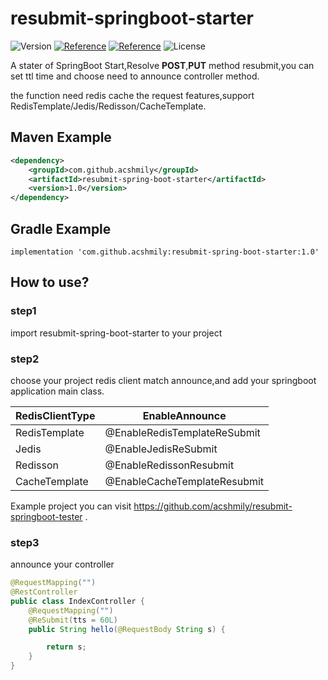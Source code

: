 #  resubmit-springboot-starter

![Version](https://img.shields.io/badge/release-v0.1-brightgreen?style=flat-square)
[![Reference](https://img.shields.io/badge/Redis-Reference-blue.svg?style=flat-square)](https://hub.docker.com/_/redis)
[![Reference](https://img.shields.io/badge/SpringBoot-Reference-blue.svg?style=flat-square)](https://github.com/acshmily/resubmit-springboot-starter)
![License](https://img.shields.io/:License-Apache2.0-green.svg?style=flat-square)

A stater of SpringBoot Start,Resolve **POST**,**PUT** method resubmit,you can set ttl time and choose need to announce controller method.

the function need redis cache the request features,support RedisTemplate/Jedis/Redisson/CacheTemplate.
## Maven Example

```xml
<dependency>
    <groupId>com.github.acshmily</groupId>
    <artifactId>resubmit-spring-boot-starter</artifactId>
    <version>1.0</version>
</dependency>
```
## Gradle Example

```Gradle
implementation 'com.github.acshmily:resubmit-spring-boot-starter:1.0'
```

## How to use?
### step1 
import resubmit-spring-boot-starter to your project

### step2 
choose your project redis client match announce,and add your springboot application main class.

| RedisClientType | EnableAnnounce               |
|-----------------|------------------------------|
| RedisTemplate   | @EnableRedisTemplateReSubmit |
| Jedis           | @EnableJedisReSubmit         |
 | Redisson        | @EnableRedissonResubmit      |
| CacheTemplate   | @EnableCacheTemplateResubmit |

Example project you can visit https://github.com/acshmily/resubmit-springboot-tester .

### step3
announce your controller
```java
@RequestMapping("")
@RestController
public class IndexController {
    @RequestMapping("")
    @ReSubmit(tts = 60L)
    public String hello(@RequestBody String s) {

        return s;
    }
}
```

